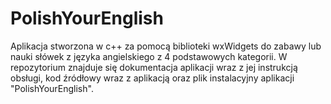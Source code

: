 # PolishYourEnglish
Aplikacja stworzona w c++ za pomocą biblioteki wxWidgets do zabawy lub nauki słówek z języka angielskiego z 4 podstawowych kategorii. 
W repozytorium znajduje się dokumentacja aplikacji wraz z jej instrukcją obsługi, kod źródłowy wraz z aplikacją oraz plik instalacyjny aplikacji "PolishYourEnglish".
